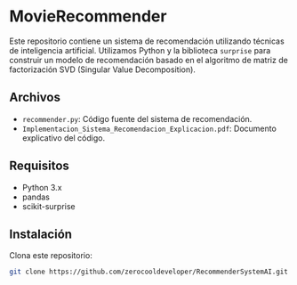# MovieRecommender

Este repositorio contiene un sistema de recomendación utilizando técnicas de inteligencia artificial. Utilizamos Python y la biblioteca `surprise` para construir un modelo de recomendación basado en el algoritmo de matriz de factorización SVD (Singular Value Decomposition).

## Archivos

- `recommender.py`: Código fuente del sistema de recomendación.
- `Implementacion_Sistema_Recomendacion_Explicacion.pdf`: Documento explicativo del código.

## Requisitos

- Python 3.x
- pandas
- scikit-surprise

## Instalación

Clona este repositorio:
```bash
git clone https://github.com/zerocooldeveloper/RecommenderSystemAI.git
